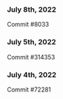 ### July 8th, 2022

Commit #8033

### July 5th, 2022

Commit #314353


### July 4th, 2022

Commit #72281
